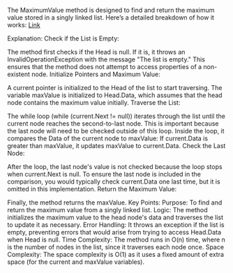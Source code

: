 ﻿The MaximumValue method is designed to find and return the maximum value stored in a singly linked list. Here’s a detailed breakdown of how it works:
[Link]()

Explanation:
Check if the List is Empty:

The method first checks if the Head is null. If it is, it throws an InvalidOperationException with the message "The list is empty." This ensures that the method does not attempt to access properties of a non-existent node.
Initialize Pointers and Maximum Value:

A current pointer is initialized to the Head of the list to start traversing.
The variable maxValue is initialized to Head.Data, which assumes that the head node contains the maximum value initially.
Traverse the List:

The while loop (while (current.Next != null)) iterates through the list until the current node reaches the second-to-last node. This is important because the last node will need to be checked outside of this loop.
Inside the loop, it compares the Data of the current node to maxValue:
If current.Data is greater than maxValue, it updates maxValue to current.Data.
Check the Last Node:

After the loop, the last node's value is not checked because the loop stops when current.Next is null. To ensure the last node is included in the comparison, you would typically check current.Data one last time, but it is omitted in this implementation.
Return the Maximum Value:

Finally, the method returns the maxValue.
Key Points:
Purpose: To find and return the maximum value from a singly linked list.
Logic:
The method initializes the maximum value to the head node's data and traverses the list to update it as necessary.
Error Handling: It throws an exception if the list is empty, preventing errors that would arise from trying to access Head.Data when Head is null.
Time Complexity: The method runs in O(n) time, where n is the number of nodes in the list, since it traverses each node once.
Space Complexity: The space complexity is O(1) as it uses a fixed amount of extra space (for the current and maxValue variables).